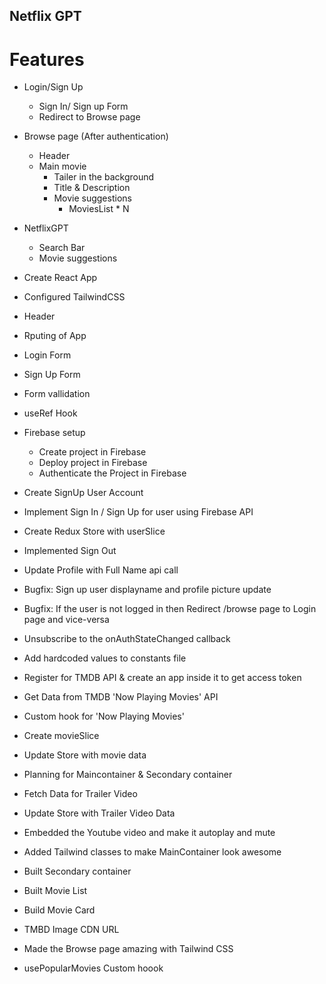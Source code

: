 ## Netflix GPT

# Features

- Login/Sign Up
  - Sign In/ Sign up Form
  - Redirect to Browse page
- Browse page (After authentication)
  - Header
  - Main movie
    - Tailer in the background
    - Title & Description
    - Movie suggestions
      - MoviesList \* N
- NetflixGPT

  - Search Bar
  - Movie suggestions

- Create React App
- Configured TailwindCSS
- Header
- Rputing of App
- Login Form
- Sign Up Form
- Form vallidation
- useRef Hook
- Firebase setup
  - Create project in Firebase
  - Deploy project in Firebase
  - Authenticate the Project in Firebase
- Create SignUp User Account
- Implement Sign In / Sign Up for user using Firebase API
- Create Redux Store with userSlice
- Implemented Sign Out
- Update Profile with Full Name api call
- Bugfix: Sign up user displayname and profile picture update
- Bugfix: If the user is not logged in then Redirect /browse page to Login page and vice-versa
- Unsubscribe to the onAuthStateChanged callback
- Add hardcoded values to constants file
- Register for TMDB API & create an app inside it to get access token
- Get Data from TMDB 'Now Playing Movies' API
- Custom hook for 'Now Playing Movies'
- Create movieSlice
- Update Store with movie data
- Planning for Maincontainer & Secondary container
- Fetch Data for Trailer Video
- Update Store with Trailer Video Data
- Embedded the Youtube video and make it autoplay and mute
- Added Tailwind classes to make MainContainer look awesome
- Built Secondary container
- Built Movie List
- Build Movie Card
- TMBD Image CDN URL
- Made the Browse page amazing with Tailwind CSS
- usePopularMovies Custom hoook
